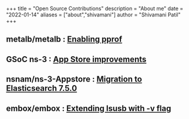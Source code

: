 +++
title = "Open Source Contributions"
description = "About me"
date = "2022-01-14"
aliases = ["about","shivamani"]
author = "Shivamani Patil"
+++
## metalb/metalb : [Enabling pprof](https://github.com/metallb/metallb/pull/1131)
## GSoC ns-3 : [App Store improvements](https://gitlab.com/nsnam/ns-3-AppStore/-/merge_requests/69)
## nsnam/ns-3-Appstore : [Migration to Elasticsearch 7.5.0](https://gitlab.com/nsnam/ns-3-AppStore/-/merge_requests/61)
## embox/embox : [Extending lsusb with -v flag](https://github.com/embox/embox/pull/1737)






